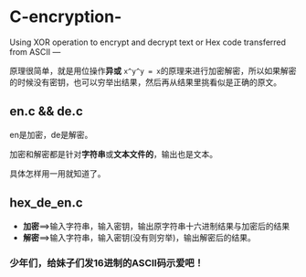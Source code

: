 # C-encryption-
Using XOR operation to encrypt and decrypt text or Hex code transferred from ASCII — 

原理很简单，就是用位操作**异或** `x^y^y = x`的原理来进行加密解密，所以如果解密的时候没有密钥，也可以穷举出结果，然后再从结果里挑看似是正确的原文。

## en.c && de.c
en是加密，de是解密。

加密和解密都是针对**字符串**或**文本文件的**，输出也是文本。

具体怎样用一用就知道了。

## hex_de_en.c	

- **加密**==>输入字符串，输入密钥，输出原字符串十六进制结果与加密后的结果
- **解密**==>输入字符串，输入密钥(没有则穷举)，输出解密后的结果。

### 少年们，给妹子们发16进制的ASCII码示爱吧！